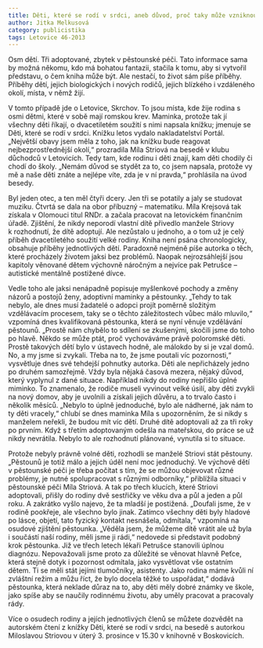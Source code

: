 ```yaml
---
title: Děti, které se rodí v srdci, aneb důvod, proč taky může vzniknout kniha
author: Jitka Melkusová
category: publicistika
tags: Letovice 46-2013
---
```


Osm dětí. Tři adoptované, zbytek v pěstounské péči. Tato informace sama by možná někomu, kdo má bohatou fantazii, stačila k tomu, aby si vytvořil představu, o čem kniha může být. Ale nestačí, to život sám píše příběhy. Příběhy dětí, jejich biologických i nových rodičů, jejich blízkého i vzdáleného okolí, místa, v němž žijí.

V tomto případě jde o Letovice, Skrchov. To jsou místa, kde žije rodina s osmi dětmi, které v sobě mají romskou krev. Maminka, protože tak jí všechny děti říkají, o dvacetiletém soužití s nimi napsala knížku; jmenuje se Děti, které se rodí v srdci. Knížku letos vydalo nakladatelství Portál. „Největší obavy jsem měla z toho, jak na knížku bude reagovat nejbezprostřednější okolí,“ prozradila Míla Striová na besedě v klubu důchodců v Letovicích. Tedy tam, kde rodinu i děti znají, kam děti chodily či chodí do školy. „Nemám důvod se stydět za to, co jsem napsala, protože vy mě a naše děti znáte a nejlépe víte, zda je v ní pravda,“ prohlásila na úvod besedy.

Byl jeden otec, a ten měl čtyři dcery. Jen tři se potatily a jaly se studovat muziku. Čtvrtá se dala na obor příbuzný – matematiku. Míla Krejsová tak získala v Olomouci titul RNDr. a začala pracovat na letovickém finančním úřadě. Zjištění, že nikdy neporodí vlastní dítě přivedlo manžele Striovy k rozhodnutí, že dítě adoptují. Ale nezůstalo u jednoho, a o tom už je celý příběh dvacetiletého soužití velké rodiny. Kniha není psána chronologicky, obsahuje příběhy jednotlivých dětí. Paradoxně nejméně píše autorka o těch, které procházely životem jaksi bez problémů. Naopak nejrozsáhlejší jsou kapitoly věnované dětem výchovně náročným a nejvíce pak Petrušce – autistické mentálně postižené dívce.

Vedle toho ale jaksi nenápadně popisuje myšlenkové pochody a změny názorů a postojů ženy, adoptivní maminky a pěstounky. „Tehdy to tak nebylo, ale dnes musí žadatelé o adopci projít poměrně složitým vzdělávacím procesem, taky se o těchto záležitostech vůbec málo mluvilo,“ vzpomíná dnes kvalifikovaná pěstounka, která se nyní věnuje vzdělávání pěstounů. „Prostě nám chybělo to sdílení se zkušenými, skočili jsme do toho po hlavě. Někdo se může ptát, proč vychováváme právě poloromské děti. Prostě takových dětí bylo v ústavech hodně, ale málokdo by si je vzal domů. No, a my jsme si zvykali. Třeba na to, že jsme poutali víc pozornosti,“ vysvětluje dnes své tehdejší pohnutky autorka. Děti ale nepřicházely jedno po druhém samozřejmě. Vždy byla nějaká časová mezera, nějaký důvod, který vyplynul z dané situace. Například nikdy do rodiny nepřišlo úplné miminko. To znamenalo, že rodiče museli vyvinout velké úsilí, aby děti zvykli na nový domov, aby je uvolnili a získali jejich důvěru, a to trvalo často i několik měsíců. „Nebylo to úplně jednoduché, bylo ale nádherné, jak nám to ty děti vracely,“ chlubí se dnes maminka Míla s upozorněním, že si nikdy s manželem neřekli, že budou mít víc dětí. Druhé dítě adoptovali až za tři roky po prvním. Když s třetím adoptovaným odešla na mateřskou, do práce se už nikdy nevrátila. Nebylo to ale rozhodnutí plánované, vynutila si to situace.

Protože nebyly právně volné děti, rozhodli se manželé Striovi stát pěstouny. „Pěstounů je totiž málo a jejich úděl není moc jednoduchý. Ve výchově dětí v pěstounské péči je třeba počítat s tím, že se můžou objevovat různé problémy, je nutné spolupracovat s různými odborníky,“ přiblížila situaci v pěstounské péči Míla Striová. A tak po třech klucích, které Striovi adoptovali, přišly do rodiny dvě sestřičky ve věku dva a půl a jeden a půl roku. A zakrátko vyšlo najevo, že ta mladší je postižená. „Doufali jsme, že v rodině pookřeje, ale všechno bylo jinak. Zatímco všechny děti byly hladové po lásce, objetí, tato fyzický kontakt nesnášela, odmítala,“ vzpomíná na osudové zjištění pěstounka. „Věděla jsem, že můžeme dítě vrátit ale už byla i součástí naší rodiny, měli jsme ji rádi,“ nedovede si představit podobný krok pěstounka. Již ve třech letech lékaři Petrušce stanovili úplnou diagnózu. Nepovažovali jsme proto za důležité se věnovat hlavně Peťce, která stejně dotyk i pozornost odmítala, jako vysvětlovat vše ostatním dětem. Ti se měli stát jejími tlumočníky, asistenty. Jako rodina máme kvůli ní zvláštní režim a můžu říct, že bylo docela těžké to uspořádat,“ dodává pěstounka, která neklade důraz na to, aby děti měly dobré známky ve škole, jako spíše aby se naučily rodinnému životu, aby uměly pracovat a pracovaly rády.

Více o osudech rodiny a jejích jednotlivých členů se můžete dozvědět na autorském čtení z knížky Děti, které se rodí v srdci, na besedě s autorkou Miloslavou Striovou v úterý 3. prosince v 15.30 v knihovně v Boskovicích.

